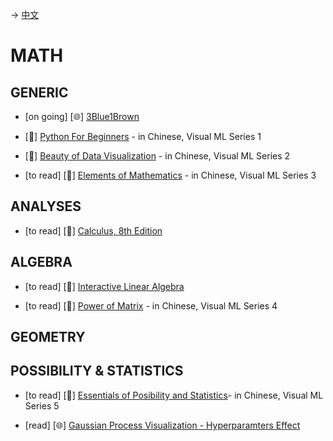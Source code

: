 -> [中文](/SKILLSETS/MATH/math-cn.md)
# MATH

## GENERIC
- [on going] [🌐] [3Blue1Brown](https://www.youtube.com/@3blue1brown)

- [📗] [Python For Beginners](https://github.com/Visualize-ML/Book1_Python-For-Beginners) - in Chinese, Visual ML Series 1

- [📗] [Beauty of Data Visualization](https://github.com/Visualize-ML/Book2_Beauty-of-Data-Visualization) - in Chinese, Visual ML Series 2

- [to read] [📗] [Elements of Mathematics](https://github.com/Visualize-ML/Book3_Elements-of-Mathematics) - in Chinese, Visual ML Series 3

## ANALYSES
- [to read] [📗] [Calculus, 8th Edition](https://dokumen.pub/qdownload/calculus-8thnbsped-128574) 

## ALGEBRA
- [to read] [📗] [Interactive Linear Algebra](https://textbooks.math.gatech.edu/ila/)

- [to read] [📗] [Power of Matrix](https://github.com/Visualize-ML/Book4_Power-of-Matrix) - in Chinese, Visual ML Series 4

## GEOMETRY

## POSSIBILITY & STATISTICS
- [to read] [📗] [Essentials of Posibility and Statistics](https://github.com/Visualize-ML/Book5_Essentials-of-Probability-and-Statistics)- in Chinese, Visual ML Series 5

- [read] [🌐] [Gaussian Process Visualization - Hyperparamters Effect](http://smlbook.org/GP/)











